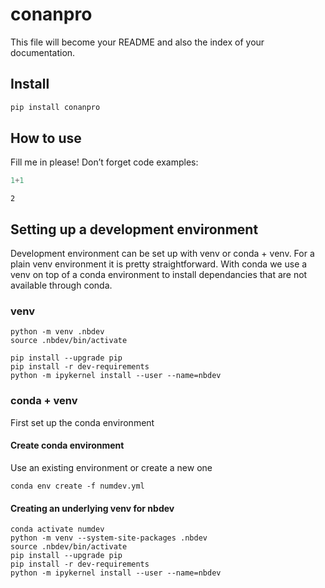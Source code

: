 # conanpro

<!-- WARNING: THIS FILE WAS AUTOGENERATED! DO NOT EDIT! -->

This file will become your README and also the index of your
documentation.

## Install

``` sh
pip install conanpro
```

## How to use

Fill me in please! Don’t forget code examples:

``` python
1+1
```

    2

## Setting up a development environment

Development environment can be set up with venv or conda + venv. For a
plain venv environment it is pretty straightforward. With conda we use a
venv on top of a conda environment to install dependancies that are not
available through conda.

### venv

    python -m venv .nbdev
    source .nbdev/bin/activate

    pip install --upgrade pip
    pip install -r dev-requirements
    python -m ipykernel install --user --name=nbdev

### conda + venv

First set up the conda environment

#### Create conda environment

Use an existing environment or create a new one

    conda env create -f numdev.yml

#### Creating an underlying venv for nbdev

    conda activate numdev
    python -m venv --system-site-packages .nbdev
    source .nbdev/bin/activate
    pip install --upgrade pip
    pip install -r dev-requirements
    python -m ipykernel install --user --name=nbdev
